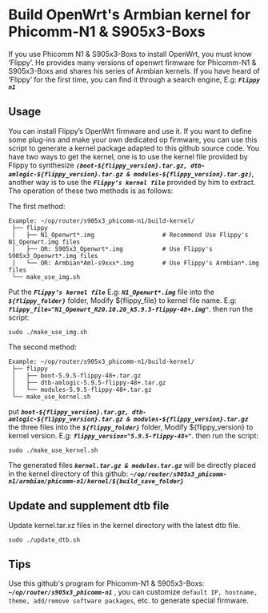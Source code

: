 # Build OpenWrt's Armbian kernel for Phicomm-N1 & S905x3-Boxs

If you use Phicomm N1 & S905x3-Boxs to install OpenWrt, you must know ‘Flippy’. He provides many versions of openwrt firmware for Phicomm-N1 & S905x3-Boxs and shares his series of Armbian kernels. If you have heard of ‘Flippy’ for the first time, you can find it through a search engine, E.g: ***` Flippy n1 `***

## Usage

You can install Flippy’s OpenWrt firmware and use it. If you want to define some plug-ins and make your own dedicated op firmware, you can use this script to generate a kernel package adapted to this github source code. You have two ways to get the kernel, one is to use the kernel file provided by Flippy to synthesize ***`(boot-${flippy_version}.tar.gz, dtb-amlogic-${flippy_version}.tar.gz & modules-${flippy_version}.tar.gz)`***, another way is to use the ***`Flippy’s kernel file`*** provided by him to extract. The operation of these two methods is as follows:

The first method: 
```shell script
Example: ~/op/router/s905x3_phicomm-n1/build-kernel/
 ├── flippy
 │   ├── N1_Openwrt*.img                   # Recommend Use Flippy's N1_Openwrt.img files
 │   ├── OR: S905x3_Openwrt*.img           # Use Flippy's S905x3_Openwrt*.img files
 │   └── OR: Armbian*Aml-s9xxx*.img        # Use Flippy's Armbian*.img files
 └── make_use_img.sh
```

Put the ***`Flippy’s kernel file`*** E.g: ***`N1_Openwrt*.img`*** file into the ***`${flippy_folder}`*** folder, Modify ${flippy_file} to kernel file name. E.g: ***`flippy_file="N1_Openwrt_R20.10.20_k5.9.5-flippy-48+.img"`***. then run the script:
```shell script
sudo ./make_use_img.sh
```

The second method: 
```shell script
Example: ~/op/router/s905x3_phicomm-n1/build-kernel/
 ├── flippy
 │   ├── boot-5.9.5-flippy-48+.tar.gz
 │   ├── dtb-amlogic-5.9.5-flippy-48+.tar.gz
 │   └── modules-5.9.5-flippy-48+.tar.gz
 └── make_use_kernel.sh
```

put ***`boot-${flippy_version}.tar.gz, dtb-amlogic-${flippy_version}.tar.gz & modules-${flippy_version}.tar.gz`*** the three files into the ***`${flippy_folder}`*** folder, Modify ${flippy_version} to kernel version. E.g: ***`flippy_version="5.9.5-flippy-48+"`***. then run the script:
```shell script
sudo ./make_use_kernel.sh
```

The generated files ***` kernel.tar.gz & modules.tar.gz `*** will be directly placed in the kernel directory of this github: ***` ~/op/router/s905x3_phicomm-n1/armbian/phicomm-n1/kernel/${build_save_folder} `***

## Update and supplement dtb file

Update kernel.tar.xz files in the kernel directory with the latest dtb file.
```shell script
sudo ./update_dtb.sh
```

## Tips

Use this github's program for Phicomm-N1 & S905x3-Boxs: ***` ~/op/router/s905x3_phicomm-n1 `*** , you can customize ` default IP, hostname, theme, add/remove software packages `, etc. to generate special firmware.
